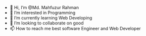 - 👋 Hi, I’m @Md. Mahfuzur Rahman
- 👀 I’m interested in Programming 
- 🌱 I’m currently learning Web Developing
- 💞️ I’m looking to collaborate on good
- 📫 How to reach me best software Engineer and Web Developer

<!---
rabbi640/rabbi640 is a ✨ special ✨ repository because its `README.md` (this file) appears on your GitHub profile.
You can click the Preview link to take a look at your changes.
--->
